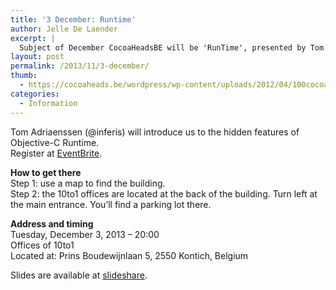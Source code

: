```yaml
---
title: '3 December: Runtime'
author: Jelle De Laender
excerpt: |
  Subject of December CocoaHeadsBE will be 'RunTime', presented by Tom Adriaenssen (@inferis). Slides are available at <a href="http://www.slideshare.net/Inferis/objective-c-runtime">slideshare</a>.
layout: post
permalink: /2013/11/3-december/
thumb:
  - https://cocoaheads.be/wordpress/wp-content/uploads/2012/04/100cocoaheads-logo-web.png
categories:
  - Information
---
```

Tom Adriaenssen (@inferis) will introduce us to the hidden features of Objective-C Runtime.  
Register at [EventBrite][1].

**How to get there**  
Step 1: use a map to find the building.  
Step 2: the 10to1 offices are located at the back of the building. Turn left at the main entrance. You&#8217;ll find a parking lot there.

**Address and timing**  
Tuesday, December 3, 2013 &#8211; 20:00  
Offices of 10to1  
Located at: Prins Boudewijnlaan 5, 2550 Kontich, Belgium 

Slides are available at [slideshare][2].

 [1]: https://www.eventbrite.com/e/cocoaheads-belgium-december-2013-tickets-9517798993
 [2]: http://www.slideshare.net/Inferis/objective-c-runtime